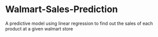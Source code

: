 # Walmart-Sales-Prediction
A predictive model using linear regression to find out the sales of each product at a given walmart store
